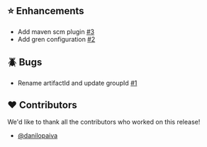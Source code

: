 ## :star: Enhancements

- Add maven scm plugin [#3](https://github.com/danilopaiva/gren-demo/pull/3)
- Add gren configuration [#2](https://github.com/danilopaiva/gren-demo/pull/2)

## :beetle: Bugs

- Rename artifactId and update groupId [#1](https://github.com/danilopaiva/gren-demo/pull/1)

## :heart: Contributors

We'd like to thank all the contributors who worked on this release!

- [@danilopaiva](https://github.com/danilopaiva)
